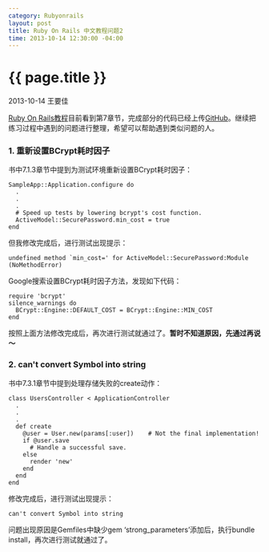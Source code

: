 ```yaml
---
category: Rubyonrails
layout: post
title: Ruby On Rails 中文教程问题2
time: 2013-10-14 12:30:00 -04:00
---
```


{{ page.title }}
================

<p class="meta">2013-10-14 王要佳</p>

[Ruby On Rails教程](http://railstutorial-china.org/)目前看到第7章节，完成部分的代码已经上传[GitHub](https://github.com/wangyzyoga/sample_app)。继续把练习过程中遇到的问题进行整理，希望可以帮助遇到类似问题的人。

### 1. 重新设置BCrypt耗时因子

书中7.1.3章节中提到为测试环境重新设置BCrypt耗时因子：

    SampleApp::Application.configure do
      .
      .
      .
      # Speed up tests by lowering bcrypt's cost function.
      ActiveModel::SecurePassword.min_cost = true
    end

但我修改完成后，进行测试出现提示：

    undefined method `min_cost=' for ActiveModel::SecurePassword:Module
    (NoMethodError)

Google搜索设置BCrypt耗时因子方法，发现如下代码：

    require 'bcrypt'
    silence_warnings do
      BCrypt::Engine::DEFAULT_COST = BCrypt::Engine::MIN_COST
    end

按照上面方法修改完成后，再次进行测试就通过了。**暂时不知道原因，先通过再说～**

### 2. can't convert Symbol into string

书中7.3.1章节中提到处理存储失败的create动作：

    class UsersController < ApplicationController
      .
      .
      .
      def create
        @user = User.new(params[:user])    # Not the final implementation!
        if @user.save
          # Handle a successful save.
        else
          render 'new'
        end
      end
    end

修改完成后，进行测试出现提示：

    can't convert Symbol into string

问题出现原因是Gemfiles中缺少gem ‘strong_parameters’添加后，执行bundle install，再次进行测试就通过了。









    















